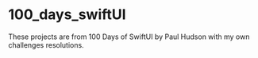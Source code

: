 # 100_days_swiftUI
These projects are from 100 Days of SwiftUI by Paul Hudson with my own challenges resolutions.
